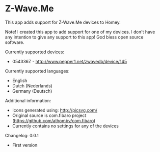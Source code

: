 # Z-Wave.Me

This app adds support for Z-Wave.Me devices to Homey.

Note! I created this app to add support for one of my devices. I don't have any intention to give any support to this app! God bless open source software.

Currently supported devices:
* 054336Z - http://www.pepper1.net/zwavedb/device/145

Currently supported languages:
* English
* Dutch (Nederlands)
* Germany (Deutsch)

Additional information:
* Icons generated using: http://picsvg.com/
* Original source is com.fibaro project (https://github.com/athombv/com.fibaro)
* Currently contains no settings for any of the devices

Changelog:
0.0.1
* First version
